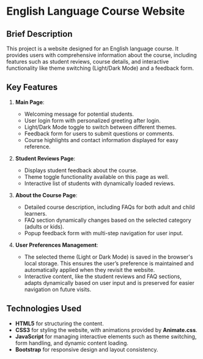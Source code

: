# English Language Course Website

## Brief Description
This project is a website designed for an English language course. It provides users with comprehensive information about the course, including features such as student reviews, course details, and interactive functionality like theme switching (Light/Dark Mode) and a feedback form.

## Key Features

1. **Main Page**:
   - Welcoming message for potential students.
   - User login form with personalized greeting after login.
   - Light/Dark Mode toggle to switch between different themes.
   - Feedback form for users to submit questions or comments.
   - Course highlights and contact information displayed for easy reference.

2. **Student Reviews Page**:
   - Displays student feedback about the course.
   - Theme toggle functionality available on this page as well.
   - Interactive list of students with dynamically loaded reviews.

3. **About the Course Page**:
   - Detailed course description, including FAQs for both adult and child learners.
   - FAQ section dynamically changes based on the selected category (adults or kids).
   - Popup feedback form with multi-step navigation for user input.

4. **User Preferences Management**:
   - The selected theme (Light or Dark Mode) is saved in the browser's local storage. This ensures the user’s preference is maintained and automatically applied when they revisit the website.
   - Interactive content, like the student reviews and FAQ sections, adapts dynamically based on user input and is preserved for easier navigation on future visits.

## Technologies Used
- **HTML5** for structuring the content.
- **CSS3** for styling the website, with animations provided by **Animate.css**.
- **JavaScript** for managing interactive elements such as theme switching, form handling, and dynamic content loading.
- **Bootstrap** for responsive design and layout consistency.
